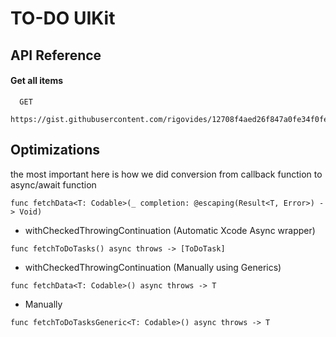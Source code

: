 
# TO-DO UIKit 





## API Reference

#### Get all items

```http
  GET 
  https://gist.githubusercontent.com/rigovides/12708f4aed26f847a0fe34f0fef1dbd7/raw/bb5a9a21f599acb2a46d01f45709d0aeb669f965/items.json
```


## Optimizations

the most important here is how we did conversion from callback function to async/await function 

```
func fetchData<T: Codable>(_ completion: @escaping(Result<T, Error>) -> Void)
```

- withCheckedThrowingContinuation (Automatic Xcode Async wrapper)
```
func fetchToDoTasks() async throws -> [ToDoTask] 
```

- withCheckedThrowingContinuation (Manually using Generics)
```
func fetchData<T: Codable>() async throws -> T
```

- Manually
```
func fetchToDoTasksGeneric<T: Codable>() async throws -> T 
```






